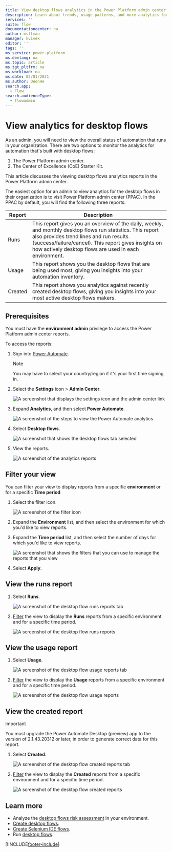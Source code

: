 ```yaml
---
title: View desktop flows analytics in the Power Platform admin center | Microsoft Docs
description: Learn about trends, usage patterns, and more analytics for desktop flows in the Power Platform admin center.
services: ''
suite: flow
documentationcenter: na
author: msftman
manager: kvivek
editor: ''
tags: ''
ms.service: power-platform
ms.devlang: na
ms.topic: article
ms.tgt_pltfrm: na
ms.workload: na
ms.date: 02/01/2021
ms.author: DeonHe
search.app: 
  - Flow
search.audienceType: 
  - flowadmin
---
```


# View analytics for desktop flows

As an admin, you will need to view the overall status of automation that runs in your organization. There are two options to monitor the analytics for automation that's built with desktop flows:

1. The Power Platform admin center.
1. The Center of Excellence (CoE) Starter Kit.

This article discusses the viewing desktop flows analytics reports in the Power Platform admin center.


The easiest option for an admin to view analytics for the desktop flows in their organization is to visit Power Platform admin center (PPAC). In the PPAC by default, you will find the following three reports:

Report | Description
--- | ---
Runs | This report gives you an overview of the daily, weekly, and monthly desktop flows run statistics. This report also provides trend lines and run results (success/failure/cancel). This report gives insights on how actively desktop flows are used in each environment.
Usage | This report shows you the desktop flows that are being used most, giving you insights into your automation inventory.
Created | This report shows you analytics against recently created desktop flows, giving you insights into your most active desktop flows makers.

## Prerequisites

You must have the **environment admin** privilege to access the Power Platform admin center reports.

To access the reports:

1. Sign into [Power Automate]().

   >[!NOTE]
   >You may have to select your country/region if it's your first time signing in.

1. Select the **Settings** icon > **Admin Center**.

   ![A screenshot that displays the settings icon and the admin center link](./media/analytics-ui-flow/settings-admin-center.png)

1. Expand **Analytics**, and then select **Power Automate**.

   ![A screenshot of the steps to view the Power Automate analytics](./media/analytics-ui-flow/analytics-pa.png)

1. Select **Desktop flows**.

   ![A screenshot that shows the desktop flows tab selected](./media/analytics-ui-flow/select-ui-flows.png)

1. View the reports.

   ![A screenshot of the analytics reports](./media/analytics-ui-flow/runs.png)


## Filter your view

You can filter your view to display reports from a specific **environment** or for a specific **Time period**

1. Select the filter icon.

   ![A screenshot of the filter icon](./media/analytics-ui-flow/select-filter.png)

1. Expand the **Environment** list, and then select the environment for which you'd like to view reports.

1. Expand the **Time period** list, and then select the number of days for which you'd like to view reports.

   ![A screenshot that shows the filters that you can use to manage the reports that you view](./media/analytics-ui-flow/filter.png)

1. Select **Apply**.

## View the runs report

1. Select **Runs**.

   ![A screenshot of the desktop flow runs reports tab](./media/analytics-ui-flow/select-runs.png)

1. [Filter](#filter-your-view) the view to display the **Runs** reports from a specific environment and for a specific time period. 


   ![A screenshot of the desktop flow runs reports](./media/analytics-ui-flow/runs.png)

## View the usage report

1. Select **Usage**.

   ![A screenshot of the desktop flow usage reports tab](./media/analytics-ui-flow/select-usage.png)


1. [Filter](#filter-your-view) the view to display the **Usage** reports from a specific environment and for a specific time period. 

   ![A screenshot of the desktop flow usage reports](./media/analytics-ui-flow/usage-ppac.png)

## View the created report

>[!IMPORTANT]
>You must upgrade the Power Automate Desktop (preview) app to the version of 2.1.43.20312 or later, in order to generate correct data for this report.

1. Select **Created**.

   ![A screenshot of the desktop flow created reports tab](./media/analytics-ui-flow/select-created.png)

1. [Filter](#filter-your-view) the view to display the **Created** reports from a specific environment and for a specific time period. 

   ![A screenshot of the desktop flow created reports](./media/analytics-ui-flow/created-ppac.png)


## Learn more

- Analyze the [desktop flows risk assessment](../guidance/coe/power-bi-govern.md#desktop-flows-risk-assessment) in your environment.
- [Create desktop flows](/power-automate/desktop-flows/create-desktop).
- [Create Selenium IDE flows](/power-automate/ui-flows/create-web).
- Run [desktop flows](/power-automate/desktop-flows/run-desktop-flow).

[!INCLUDE[footer-include](../includes/footer-banner.md)]